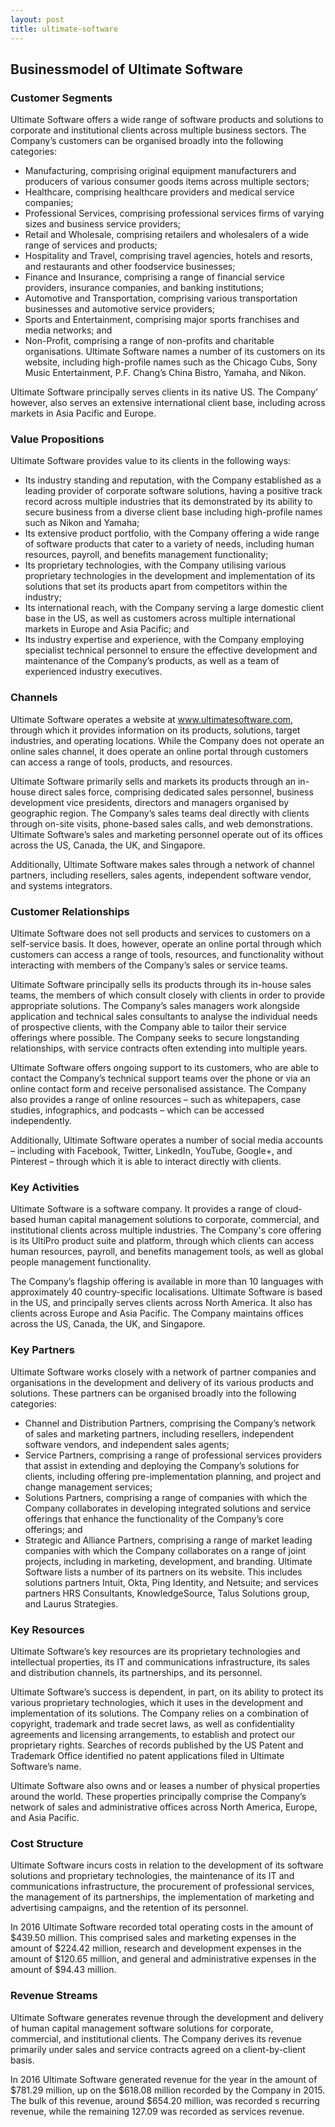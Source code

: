 ```yaml
---
layout: post
title: ultimate-software
---
```


Businessmodel of Ultimate Software
-----------------------------------

### Customer Segments

Ultimate Software offers a wide range of software products and solutions to corporate and institutional clients across multiple business sectors. The Company’s customers can be organised broadly into the following categories:

 * Manufacturing, comprising original equipment manufacturers and producers of various consumer goods items across multiple sectors;
* Healthcare, comprising healthcare providers and medical service companies;
* Professional Services, comprising professional services firms of varying sizes and business service providers;
* Retail and Wholesale, comprising retailers and wholesalers of a wide range of services and products;
* Hospitality and Travel, comprising travel agencies, hotels and resorts, and restaurants and other foodservice businesses;
* Finance and Insurance, comprising a range of financial service providers, insurance companies, and banking institutions;
* Automotive and Transportation, comprising various transportation businesses and automotive service providers;
* Sports and Entertainment, comprising major sports franchises and media networks; and
* Non-Profit, comprising a range of non-profits and charitable organisations.
 Ultimate Software names a number of its customers on its website, including high-profile names such as the Chicago Cubs, Sony Music Entertainment, P.F. Chang’s China Bistro, Yamaha, and Nikon.

Ultimate Software principally serves clients in its native US. The Company’ however, also serves an extensive international client base, including across markets in Asia Pacific and Europe.

### Value Propositions

Ultimate Software provides value to its clients in the following ways:

 * Its industry standing and reputation, with the Company established as a leading provider of corporate software solutions, having a positive track record across multiple industries that its demonstrated by its ability to secure business from a diverse client base including high-profile names such as Nikon and Yamaha;
* Its extensive product portfolio, with the Company offering a wide range of software products that cater to a variety of needs, including human resources, payroll, and benefits management functionality;
* Its proprietary technologies, with the Company utilising various proprietary technologies in the development and implementation of its solutions that set its products apart from competitors within the industry;
* Its international reach, with the Company serving a large domestic client base in the US, as well as customers across multiple international markets in Europe and Asia Pacific; and
* Its industry expertise and experience, with the Company employing specialist technical personnel to ensure the effective development and maintenance of the Company’s products, as well as a team of experienced industry executives.
 ### Channels

Ultimate Software operates a website at www.ultimatesoftware.com, through which it provides information on its products, solutions, target industries, and operating locations. While the Company does not operate an online sales channel, it does operate an online portal through customers can access a range of tools, products, and resources.

Ultimate Software primarily sells and markets its products through an in-house direct sales force, comprising dedicated sales personnel, business development vice presidents, directors and managers organised by geographic region. The Company’s sales teams deal directly with clients through on-site visits, phone-based sales calls, and web demonstrations. Ultimate Software’s sales and marketing personnel operate out of its offices across the US, Canada, the UK, and Singapore.

Additionally, Ultimate Software makes sales through a network of channel partners, including resellers, sales agents, independent software vendor, and systems integrators.

### Customer Relationships

Ultimate Software does not sell products and services to customers on a self-service basis. It does, however, operate an online portal through which customers can access a range of tools, resources, and functionality without interacting with members of the Company’s sales or service teams.

Ultimate Software principally sells its products through its in-house sales teams, the members of which consult closely with clients in order to provide appropriate solutions. The Company’s sales managers work alongside application and technical sales consultants to analyse the individual needs of prospective clients, with the Company able to tailor their service offerings where possible. The Company seeks to secure longstanding relationships, with service contracts often extending into multiple years.

Ultimate Software offers ongoing support to its customers, who are able to contact the Company’s technical support teams over the phone or via an online contact form and receive personalised assistance. The Company also provides a range of online resources – such as whitepapers, case studies, infographics, and podcasts – which can be accessed independently.

Additionally, Ultimate Software operates a number of social media accounts – including with Facebook, Twitter, LinkedIn, YouTube, Google+, and Pinterest – through which it is able to interact directly with clients.

### Key Activities

Ultimate Software is a software company. It provides a range of cloud-based human capital management solutions to corporate, commercial, and institutional clients across multiple industries. The Company's core offering is its UltiPro product suite and platform, through which clients can access human resources, payroll, and benefits management tools, as well as global people management functionality.

The Company’s flagship offering is available in more than 10 languages with approximately 40 country-specific localisations. Ultimate Software is based in the US, and principally serves clients across North America. It also has clients across Europe and Asia Pacific. The Company maintains offices across the US, Canada, the UK, and Singapore.

### Key Partners

Ultimate Software works closely with a network of partner companies and organisations in the development and delivery of its various products and solutions. These partners can be organised broadly into the following categories:

 * Channel and Distribution Partners, comprising the Company’s network of sales and marketing partners, including resellers, independent software vendors, and independent sales agents;
* Service Partners, comprising a range of professional services providers that assist in extending and deploying the Company’s solutions for clients, including offering pre-implementation planning, and project and change management services;
* Solutions Partners, comprising a range of companies with which the Company collaborates in developing integrated solutions and service offerings that enhance the functionality of the Company’s core offerings; and
* Strategic and Alliance Partners, comprising a range of market leading companies with which the Company collaborates on a range of joint projects, including in marketing, development, and branding.
 Ultimate Software lists a number of its partners on its website. This includes solutions partners Intuit, Okta, Ping Identity, and Netsuite; and services partners HRS Consultants, KnowledgeSource, Talus Solutions group, and Laurus Strategies.

### Key Resources

Ultimate Software’s key resources are its proprietary technologies and intellectual properties, its IT and communications infrastructure, its sales and distribution channels, its partnerships, and its personnel.

Ultimate Software’s success is dependent, in part, on its ability to protect its various proprietary technologies, which it uses in the development and implementation of its solutions. The Company relies on a combination of copyright, trademark and trade secret laws, as well as confidentiality agreements and licensing arrangements, to establish and protect our proprietary rights. Searches of records published by the US Patent and Trademark Office identified no patent applications filed in Ultimate Software’s name.

Ultimate Software also owns and or leases a number of physical properties around the world. These properties principally comprise the Company’s network of sales and administrative offices across North America, Europe, and Asia Pacific.

### Cost Structure

Ultimate Software incurs costs in relation to the development of its software solutions and proprietary technologies, the maintenance of its IT and communications infrastructure, the procurement of professional services, the management of its partnerships, the implementation of marketing and advertising campaigns, and the retention of its personnel.

In 2016 Ultimate Software recorded total operating costs in the amount of $439.50 million. This comprised sales and marketing expenses in the amount of $224.42 million, research and development expenses in the amount of $120.65 million, and general and administrative expenses in the amount of $94.43 million.

### Revenue Streams

Ultimate Software generates revenue through the development and delivery of human capital management software solutions for corporate, commercial, and institutional clients. The Company derives its revenue primarily under sales and service contracts agreed on a client-by-client basis.

In 2016 Ultimate Software generated revenue for the year in the amount of $781.29 million, up on the $618.08 million recorded by the Company in 2015. The bulk of this revenue, around $654.20 million, was recorded s recurring revenue, while the remaining 127.09 was recorded as services revenue.
